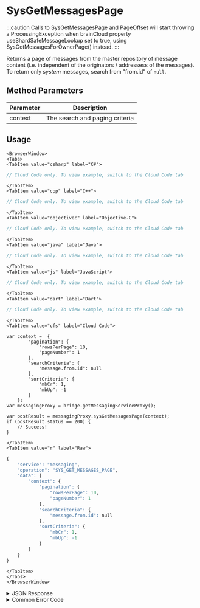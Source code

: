 # SysGetMessagesPage

:::caution
Calls to SysGetMessagesPage and PageOffset will start throwing a ProcessingException when brainCloud property useShardSafeMessageLookup set to true, using SysGetMessagesForOwnerPage() instead.
:::

Returns a page of messages from the master repository of message content (i.e. independent of the originators / addressess of the messages). To return only *system* messages, search from "from.id" of `null`. 




<PartialServop service_name="messaging" operation_name="SYS_GET_MESSAGES_PAGE" />

## Method Parameters
Parameter | Description
--------- | ------------------------------------
context | The search and paging criteria

## Usage

```mdx-code-block
<BrowserWindow>
<Tabs>
<TabItem value="csharp" label="C#">
```

```csharp
// Cloud Code only. To view example, switch to the Cloud Code tab
```

```mdx-code-block
</TabItem>
<TabItem value="cpp" label="C++">
```

```cpp
// Cloud Code only. To view example, switch to the Cloud Code tab
```

```mdx-code-block
</TabItem>
<TabItem value="objectivec" label="Objective-C">
```

```objectivec
// Cloud Code only. To view example, switch to the Cloud Code tab
```

```mdx-code-block
</TabItem>
<TabItem value="java" label="Java">
```

```java
// Cloud Code only. To view example, switch to the Cloud Code tab
```

```mdx-code-block
</TabItem>
<TabItem value="js" label="JavaScript">
```

```javascript
// Cloud Code only. To view example, switch to the Cloud Code tab
```

```mdx-code-block
</TabItem>
<TabItem value="dart" label="Dart">
```

```dart
// Cloud Code only. To view example, switch to the Cloud Code tab
```

```mdx-code-block
</TabItem>
<TabItem value="cfs" label="Cloud Code">
```

```cfscript
var context =  {
		"pagination": {
			"rowsPerPage": 10,
			"pageNumber": 1
		},
		"searchCriteria": {
			"message.from.id": null
		},
		"sortCriteria": {
			"mbCr": 1,
			"mbUp": -1
		}
	};
var messagingProxy = bridge.getMessagingServiceProxy();

var postResult = messagingProxy.sysGetMessagesPage(context);
if (postResult.status == 200) {
    // Success!
}
```

```mdx-code-block
</TabItem>
<TabItem value="r" label="Raw">
```

```r
{
	"service": "messaging",
	"operation": "SYS_GET_MESSAGES_PAGE",
	"data": {
		"context": {
			"pagination": {
				"rowsPerPage": 10,
				"pageNumber": 1
			},
			"searchCriteria": {
				"message.from.id": null
			},
			"sortCriteria": {
				"mbCr": 1,
				"mbUp": -1
			}
		}
	}
}
```

```mdx-code-block
</TabItem>
</Tabs>
</BrowserWindow>
```

<details>
<summary>JSON Response</summary>

```json
{
  "data": {
    "context": "eyJzZWFyY2hDcml0ZXJpYSI6e30sInNvcnRDcml0ZXJpYSI6eyJtYkNyIjoxLCJtYlVwIjotMX0sInBhZ2luYXRpb24iOnsicm93c1BlclBhZ2UiOjEwLCJwYWdlTnVtYmVyIjoxLCJkb0NvdW50IjpmYWxzZSwic2tpcFJlY291bnQiOmZhbHNlfSwib3B0aW9ucyI6bnVsbCwicmVzdWx0Q291bnQiOjF9",
    "results": {
      "count": 1,
      "page": 1,
      "items": [
        {
          "mbVer": 1,
          "mbUp": 1623349641504,
          "read": false,
          "msgCr": 1623349641498,
          "msgVer": 1,
          "mbCr": 1623349641504,
          "msgId": "f6631ba6-c11e-4fea-bd65-181b16ec9335",
          "msgUp": 1623349641498,
          "message": {
            "from": {
              "id": "a687ba2f-cc66-463a-8b3c-db900eba7e94",
              "name": "Rookie"
            },
            "sentAt": 1623349641498,
            "to": [
              "493dd9ad-5196-4494-aab1-02fbffa4c7af"
            ],
            "content": {
              "subject": "new",
              "text": "test"
            }
          },
          "msgbox": "inbox"
        }
      ],
      "moreAfter": false,
      "moreBefore": false
    }
  },
  "status": 200
}
```
</details>

<details>
<summary>Common Error Code</summary>

### Status Codes
Code | Name | Description
----- | ----------------------- | -----------------------------------
40601 | FEATURE_NOT_ENABLED | Messaging feature is not enabled for app.
40001 | APP_ERROR | Not supported for sharded message boxes. Use SysGetMessagesForOwnerPage API instead.

</details>


